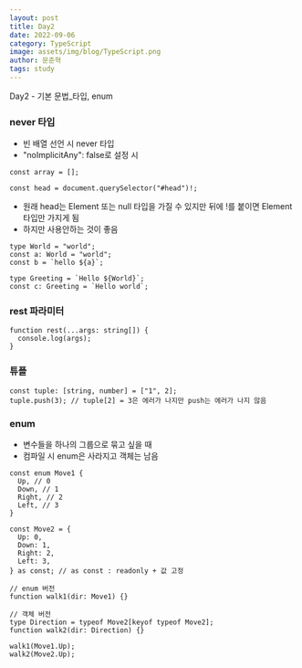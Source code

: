 ```yaml
---
layout: post
title: Day2
date: 2022-09-06
category: TypeScript
image: assets/img/blog/TypeScript.png
author: 문준혁
tags: study
---
```


Day2 - 기본 문법_타입, enum

### never 타입

* 빈 배열 선언 시 never 타입
* "noImplicitAny": false로 설정 시

```
const array = [];

const head = document.querySelector("#head")!;
```

* 원래 head는 Element 또는 null 타입을 가질 수 있지만 뒤에 !를 붙이면 Element 타입만 가지게 됨 
* 하지만 사용안하는 것이 좋음

```
type World = "world";
const a: World = "world";
const b = `hello ${a}`;

type Greeting = `Hello ${World}`;
const c: Greeting = `Hello world`;
```

### rest 파라미터

```
function rest(...args: string[]) {
  console.log(args);
}
```

### 튜플

```
const tuple: [string, number] = ["1", 2];
tuple.push(3); // tuple[2] = 3은 에러가 나지만 push는 에러가 나지 않음
```

### enum

* 변수들을 하나의 그룹으로 묶고 싶을 때
* 컴파일 시 enum은 사라지고 객체는 남음

```
const enum Move1 {
  Up, // 0
  Down, // 1
  Right, // 2
  Left, // 3
}

const Move2 = {
  Up: 0,
  Down: 1,
  Right: 2,
  Left: 3,
} as const; // as const : readonly + 값 고정

// enum 버전
function walk1(dir: Move1) {}

// 객체 버전
type Direction = typeof Move2[keyof typeof Move2];
function walk2(dir: Direction) {}

walk1(Move1.Up);
walk2(Move2.Up);
```